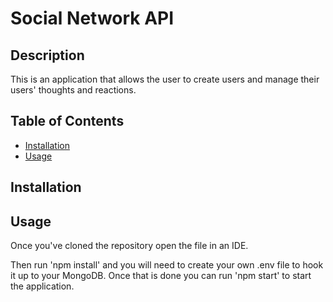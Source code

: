 # Social Network API

## Description

This is an application that allows the user to create users and manage their users' thoughts and reactions.

## Table of Contents

* [Installation](#installation)
* [Usage](#usage)

## Installation



## Usage

Once you've cloned the repository open the file in an IDE.

Then run 'npm install' and you will need to create your own .env file to hook it up to your MongoDB. Once that is done you can run 'npm start' to start the application.
